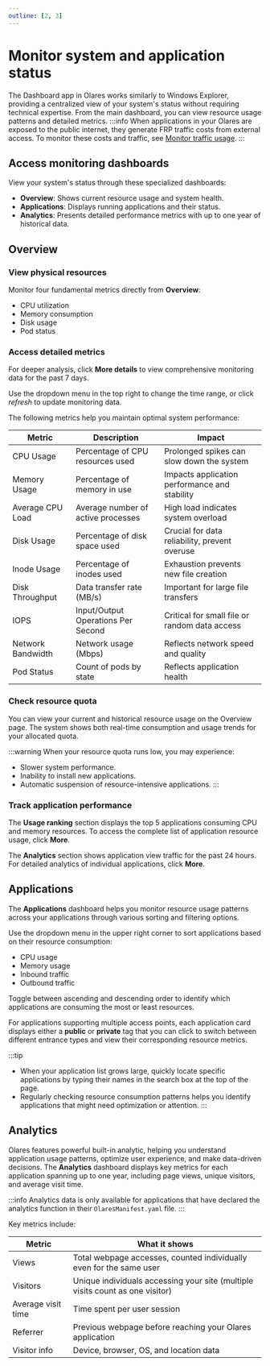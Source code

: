 ```yaml
---
outline: [2, 3]
---
```


# Monitor system and application status
The Dashboard app in Olares works similarly to Windows Explorer, providing a centralized view of your system's status without requiring technical expertise. From the main dashboard, you can view resource usage patterns and detailed metrics.
:::info
When applications in your Olares are exposed to the public internet, they generate FRP traffic costs from external access. To monitor these costs and traffic, see [Monitor traffic usage](../space/).
:::

## Access monitoring dashboards
View your system's status through these specialized dashboards:
- **Overview**: Shows current resource usage and system health.
- **Applications**: Displays running applications and their status.
- **Analytics**: Presents detailed performance metrics with up to one year of historical data.

## Overview

### View physical resources

Monitor four fundamental metrics directly from **Overview**:
- CPU utilization
- Memory consumption
- Disk usage
- Pod status

### Access detailed metrics

For deeper analysis, click **More details** to view comprehensive monitoring data for the past 7 days.

Use the dropdown menu in the top right to change the time range, or click <i class="material-symbols-outlined">refresh</i> to update monitoring data.

The following metrics help you maintain optimal system performance:

| Metric            | Description                        | Impact                                        |
|-------------------|------------------------------------|-----------------------------------------------|
| CPU Usage         | Percentage of CPU resources used   | Prolonged spikes can slow down the system     |
| Memory Usage      | Percentage of memory in use        | Impacts application performance and stability |
| Average CPU Load  | Average number of active processes | High load indicates system overload           |
| Disk Usage        | Percentage of disk space used      | Crucial for data reliability, prevent overuse |
| Inode Usage       | Percentage of inodes used          | Exhaustion prevents new file creation         |
| Disk Throughput   | Data transfer rate (MB/s)          | Important for large file transfers            |
| IOPS              | Input/Output Operations Per Second | Critical for small file or random data access |
| Network Bandwidth | Network usage (Mbps)               | Reflects network speed and quality            |
| Pod Status        | Count of pods by state             | Reflects application health                   |

### Check resource quota
You can view your current and historical resource usage on the Overview page. The system shows both real-time consumption and usage trends for your allocated quota.

:::warning
When your resource quota runs low, you may experience:

* Slower system performance.
* Inability to install new applications.
* Automatic suspension of resource-intensive applications.
:::

### Track application performance
The **Usage ranking** section displays the top 5 applications consuming CPU and memory resources. To access the complete list of application resource usage, click **More**.

The **Analytics** section shows application view traffic for the past 24 hours. For detailed analytics of individual applications, click **More**.

## Applications

The **Applications** dashboard helps you monitor resource usage patterns across your applications through various sorting and filtering options.

Use the dropdown menu in the upper right corner to sort applications based on their resource consumption:
- CPU usage
- Memory usage
- Inbound traffic
- Outbound traffic

Toggle between ascending and descending order to identify which applications are consuming the most or least resources.

For applications supporting multiple access points, each application card displays either a **public** or **private** tag that you can click to switch between different entrance types and view their corresponding resource metrics.

:::tip
* When your application list grows large, quickly locate specific applications by typing their names in the search box at the top of the page.
* Regularly checking resource consumption patterns helps you identify applications that might need optimization or attention.
:::

## Analytics

Olares features powerful built-in analytic, helping you understand application usage patterns, optimize user experience, and make data-driven decisions. The **Analytics** dashboard displays key metrics for each application spanning up to one year, including page views, unique visitors, and average visit time.

:::info
Analytics data is only available for applications that have declared the analytics function in their `OlaresManifest.yaml` file.
:::

Key metrics include:

| Metric             | What it shows                                                                 |
|--------------------|-------------------------------------------------------------------------------|
| Views              | Total webpage accesses, counted individually even for the same user           |
| Visitors           | Unique individuals accessing your site (multiple visits count as one visitor) |
| Average visit time | Time spent per user session                                                   |
| Referrer           | Previous webpage before reaching your Olares application                      |
| Visitor info       | Device, browser, OS, and location data                                        |
